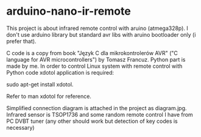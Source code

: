 # arduino-nano-ir-remote

This project is about infrared remote control with aruino (atmega328p). I don't use arduino library but standard avr libs with aruino bootloader only (i prefer that). 

C code is a copy from book "Język C dla mikrokontrolerów AVR" ("C language for AVR microcontrollers") by Tomasz Francuz. Python part is made by me. 
In order to control Linux system with remote control with Python code xdotol application is required:

sudo apt-get install xdotol.

Refer to man xdotol for reference.

Simplified connection diagram is attached in the project as diagram.jpg.
Infrared sensor is TSOP1736 and some random remote control I have from PC DVBT tuner (any other should work but detection of key codes is necessary)

